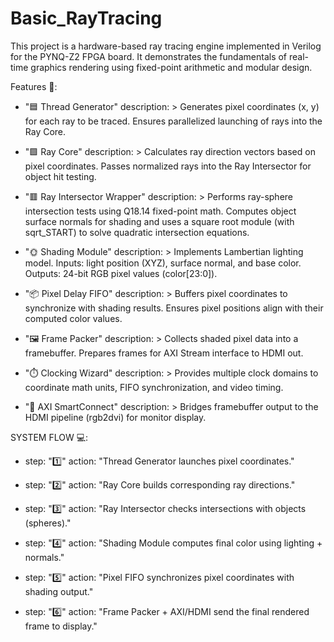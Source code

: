 # Basic_RayTracing
This project is a hardware-based ray tracing engine implemented in Verilog for the PYNQ-Z2 FPGA board. It demonstrates the fundamentals of real-time graphics rendering using fixed-point arithmetic and modular design.

Features 🚀:
  - "🟦 Thread Generator"
    description: >
      Generates pixel coordinates (x, y) for each ray to be traced.
      Ensures parallelized launching of rays into the Ray Core.

  - "🟩 Ray Core"
    description: >
      Calculates ray direction vectors based on pixel coordinates.
      Passes normalized rays into the Ray Intersector for object hit testing.

  - "🟥 Ray Intersector Wrapper"
    description: >
      Performs ray-sphere intersection tests using Q18.14 fixed-point math.
      Computes object surface normals for shading and uses a square root module
      (with sqrt_START) to solve quadratic intersection equations.

  - "🌞 Shading Module"
    description: >
      Implements Lambertian lighting model.
      Inputs: light position (XYZ), surface normal, and base color.
      Outputs: 24-bit RGB pixel values (color[23:0]).

  - "📦 Pixel Delay FIFO"
    description: >
      Buffers pixel coordinates to synchronize with shading results.
      Ensures pixel positions align with their computed color values.

  - "🖼️ Frame Packer"
    description: >
      Collects shaded pixel data into a framebuffer.
      Prepares frames for AXI Stream interface to HDMI out.

  - "⏱️ Clocking Wizard"
    description: >
      Provides multiple clock domains to coordinate math units,
      FIFO synchronization, and video timing.

  - "🔗 AXI SmartConnect"
    description: >
      Bridges framebuffer output to the HDMI pipeline (rgb2dvi) for monitor display.

SYSTEM FLOW 💻:

  - step: "1️⃣"
    action: "Thread Generator launches pixel coordinates."
    
  - step: "2️⃣"
    action: "Ray Core builds corresponding ray directions."
    
  - step: "3️⃣"
    action: "Ray Intersector checks intersections with objects (spheres)."
    
  - step: "4️⃣"
    action: "Shading Module computes final color using lighting + normals."
    
  - step: "5️⃣"
    action: "Pixel FIFO synchronizes pixel coordinates with shading output."
    
  - step: "6️⃣"
    action: "Frame Packer + AXI/HDMI send the final rendered frame to display."
